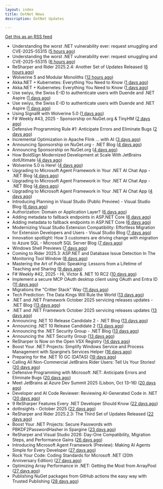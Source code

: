 ```yaml
---
layout: index
title: DotNet News
description: DotNet Updates

---
```


[Get this as an RSS feed](/dotnet.rss)

<!-- news_marker starts -->
- Understanding the worst .NET vulnerability ever: request smuggling and CVE-2025-55315 ([5 hours ago](https://dotnetkicks.com/r/733349?url=https://andrewlock.net/understanding-the-worst-dotnet-vulnerability-request-smuggling-and-cve-2025-55315/))
- Understanding the worst .NET vulnerability ever: request smuggling and CVE-2025-55315 ([6 hours ago](https://andrewlock.net/understanding-the-worst-dotnet-vulnerability-request-smuggling-and-cve-2025-55315/))
- ReSharper and Rider 2025.2.4: Another Set of Updates Released ([6 hours ago](https://blog.jetbrains.com/dotnet/2025/10/28/resharper-and-rider-2025-1-4-2/))
- Wolverine 5 and Modular Monoliths ([12 hours ago](https://dotnetkicks.com/r/733335?url=https://jeremydmiller.com/2025/10/27/wolverine-5-and-modular-monoliths/))
- Akka.NET + Kubernetes: Everything You Need to Know ([1 days ago](https://dotnetkicks.com/r/733280?url=https://petabridge.com/blog/akkadotnet-guide-to-kubernetes/))
- Akka.NET + Kubernetes: Everything You Need to Know ([1 days ago](https://dotnetkicks.com/r/733275?url=https://petabridge.com/blog/akkadotnet-guide-to-kubernetes/))
- Use swiyu, the Swiss E-ID to authenticate users with Duende and .NET Aspire ([1 days ago](https://dotnetkicks.com/r/733251?url=https://damienbod.com/2025/10/27/use-swiyu-the-swiss-e-id-to-authenticate-users-with-duende-and-net-aspire/))
- Use swiyu, the Swiss E-ID to authenticate users with Duende and .NET Aspire ([1 days ago](https://dotnetkicks.com/r/733244?url=https://damienbod.com/2025/10/27/use-swiyu-the-swiss-e-id-to-authenticate-users-with-duende-and-net-aspire/))
- Using SignalR with Wolverine 5.0 ([1 days ago](https://dotnetkicks.com/r/733223?url=https://jeremydmiller.com/2025/10/26/using-signalr-with-wolverine-5-0/))
- F# Weekly #43, 2025 - Sponsorship on NuGet.org &amp; TinyHM ([2 days ago](https://dotnetkicks.com/r/733220?url=https://sergeytihon.com/2025/10/25/f-weekly-43-2025-sponsorship-on-nuget-org-tinyhm/))
- Defensive Programming Rule #1: Anticipate Errors and Eliminate Bugs ([2 days ago](https://dotnettips.wordpress.com/2025/10/26/defensive-programming-rule-1-anticipate-errors-and-eliminate-bugs/))
- Incremental Optimization in Apache Flink ... with AI ([3 days ago](https://dotnetkicks.com/r/733166?url=https://rion.io/2025/10/24/incremental-optimization-in-apache-flink-with-ai/))
- Announcing Sponsorship on NuGet.org - .NET Blog ([4 days ago](https://dotnetkicks.com/r/733122?url=https://devblogs.microsoft.com/dotnet/announcing-sponsorship-on-nugetdotorg-for-maintainer-appreciation/))
- Announcing Sponsorship on NuGet.org ([4 days ago](https://devblogs.microsoft.com/dotnet/announcing-sponsorship-on-nugetdotorg-for-maintainer-appreciation/))
- How BoldSign Modernized Development at Scale With JetBrains dotUltimate ([4 days ago](https://blog.jetbrains.com/dotnet/2025/10/23/how-boldsign-modernized-development-at-scale-with-jetbrains-dotultimate/))
- Wolverine 5.0 is Here! ([4 days ago](https://dotnetkicks.com/r/733104?url=https://jeremydmiller.com/2025/10/23/wolverine-5-0-is-here/))
- Upgrading to Microsoft Agent Framework in Your .NET AI Chat App - .NET Blog ([4 days ago](https://dotnetkicks.com/r/733085?url=https://devblogs.microsoft.com/dotnet/upgrading-to-microsoft-agent-framework-in-your-dotnet-ai-chat-app/))
- Upgrading to Microsoft Agent Framework in Your .NET AI Chat App - .NET Blog ([4 days ago](https://dotnetkicks.com/r/733075?url=https://devblogs.microsoft.com/dotnet/upgrading-to-microsoft-agent-framework-in-your-dotnet-ai-chat-app/))
- Upgrading to Microsoft Agent Framework in Your .NET AI Chat App ([4 days ago](https://devblogs.microsoft.com/dotnet/upgrading-to-microsoft-agent-framework-in-your-dotnet-ai-chat-app/))
- Introducing Planning in Visual Studio (Public Preview) - Visual Studio Blog ([6 days ago](https://dotnetkicks.com/r/732943?url=https://devblogs.microsoft.com/visualstudio/introducing-planning-in-visual-studio-public-preview/))
- Authorization: Domain or Application Layer? ([6 days ago](https://dotnetkicks.com/r/732935?url=https://codeopinion.com/authorization-domain-or-application-layer/))
- Adding metadata to fallback endpoints in ASP.NET Core ([6 days ago](https://dotnetkicks.com/r/732914?url=https://andrewlock.net/adding-metadata-to-fallback-endpoints-in-aspnetcore/))
- Adding metadata to fallback endpoints in ASP.NET Core ([6 days ago](https://andrewlock.net/adding-metadata-to-fallback-endpoints-in-aspnetcore/))
- Modernizing Visual Studio Extension Compatibility: Effortless Migration for Extension Developers and Users - Visual Studio Blog ([7 days ago](https://dotnetkicks.com/r/732859?url=https://devblogs.microsoft.com/visualstudio/modernizing-visual-studio-extension-compatibility-effortless-migration-for-extension-developers-and-users/))
- Innovation spotlight: How 3 customers are driving change with migration to Azure SQL - Microsoft SQL Server Blog ([7 days ago](https://dotnetkicks.com/r/732814?url=https://www.microsoft.com/en-us/sql-server/blog/2025/10/20/innovation-spotlight-how-3-customers-are-driving-change-with-migration-to-azure-sql/))
- Windows Shell Previews ([7 days ago](https://dotnetkicks.com/r/732795?url=https://textslashplain.com/2025/10/20/windows-shell-previews/))
- Coming to Rider 2025.3: ASP.NET and Database Issue Detection In The Monitoring Tool Window ([8 days ago](https://blog.jetbrains.com/dotnet/2025/10/20/rider-2025-3-asp-dotnet-and-database-issue-monitoring/))
- Mastering the Art of Public Speaking: Lessons from a Lifetime of Teaching and Sharing ([9 days ago](https://dotnettips.wordpress.com/2025/10/19/mastering-the-art-of-public-speaking-lessons-from-a-lifetime-of-teaching-and-sharing/))
- F# Weekly #42, 2025 - Hi, Victor &amp; .NET 10 RC2 ([10 days ago](https://dotnetkicks.com/r/732696?url=https://sergeytihon.com/2025/10/18/f-weekly-42-2025-hi-victor-net-10-rc2/))
- Implement a secure MCP OAuth desktop client using OAuth and Entra ID ([11 days ago](https://dotnetkicks.com/r/732629?url=https://damienbod.com/2025/10/16/implement-a-secure-mcp-oauth-desktop-client-using-oauth-and-entra-id/))
- Migrations the "Critter Stack" Way ([11 days ago](https://dotnetkicks.com/r/732627?url=https://jeremydmiller.com/2025/10/16/migrationsthe-critter-stack-way/))
- Tech Prediction: The Data Kings Will Rule the World ([13 days ago](https://dotnettips.wordpress.com/2025/10/15/tech-prediction-the-data-kings-will-rule-the-world/))
- .NET and .NET Framework October 2025 servicing releases updates - .NET Blog ([13 days ago](https://dotnetkicks.com/r/732496?url=https://devblogs.microsoft.com/dotnet/dotnet-and-dotnet-framework-october-2025-servicing-updates/))
- .NET and .NET Framework October 2025 servicing releases updates ([13 days ago](https://devblogs.microsoft.com/dotnet/dotnet-and-dotnet-framework-october-2025-servicing-updates/))
- Announcing .NET 10 Release Candidate 2 - .NET Blog ([13 days ago](https://dotnetkicks.com/r/732482?url=https://devblogs.microsoft.com/dotnet/dotnet-10-rc-2/))
- Announcing .NET 10 Release Candidate 2 ([13 days ago](https://devblogs.microsoft.com/dotnet/dotnet-10-rc-2/))
- Announcing the .NET Security Group - .NET Blog ([13 days ago](https://dotnetkicks.com/r/732449?url=https://devblogs.microsoft.com/dotnet/announcing-dotnet-security-group/))
- Announcing the .NET Security Group ([13 days ago](https://devblogs.microsoft.com/dotnet/announcing-dotnet-security-group/))
- ReSharper Is Now on the Open VSX Registry ([14 days ago](https://blog.jetbrains.com/dotnet/2025/10/14/resharper-open-vsx/))
- Boost Your .NET Projects: Simplify Windows Service and Process Management with Spargine’s Services Helper ([16 days ago](https://dotnettips.wordpress.com/2025/10/12/boost-your-net-projects-simplify-windows-service-and-process-management-with-spargines-services-helper/))
- Preparing for the .NET 10 GC (DATAS) ([19 days ago](https://devblogs.microsoft.com/dotnet/preparing-for-dotnet-10-gc/))
- Calling All Non-Commercial JetBrains Rider Users: Tell Us Your Stories! ([20 days ago](https://blog.jetbrains.com/dotnet/2025/10/08/calling-all-non-commercial-rider-users/))
- Defensive Programming with Microsoft .NET: Anticipate Errors and Eliminate Bugs ([20 days ago](https://dotnettips.wordpress.com/2025/10/08/defensive-programming-with-microsoft-net-anticipate-errors-and-eliminate-bugs/))
- Meet JetBrains at Azure Dev Summit 2025 (Lisbon, Oct 13–16) ([20 days ago](https://blog.jetbrains.com/dotnet/2025/10/07/meet-jetbrains-at-azure-dev-summit-2025/))
- Developer and AI Code Reviewer: Reviewing AI-Generated Code in .NET ([20 days ago](https://devblogs.microsoft.com/dotnet/developer-and-ai-code-reviewer-reviewing-ai-generated-code-in-dotnet/))
- 9 ReSharper Features Every .NET Developer Should Know ([22 days ago](https://blog.jetbrains.com/dotnet/2025/10/06/9-resharper-features-every-dotnet-developer-should-know/))
- dotInsights  -  October 2025 ([22 days ago](https://blog.jetbrains.com/dotnet/2025/10/06/dotinsights-october-2025/))
- ReSharper and Rider 2025.2.3: The Third Set of Updates Released ([22 days ago](https://blog.jetbrains.com/dotnet/2025/10/06/resharper-and-rider-2025-2-3/))
- Boost Your .NET Projects: Secure Passwords with PBKDF2PasswordHasher in Spargine ([23 days ago](https://dotnettips.wordpress.com/2025/10/05/boost-your-net-projects-secure-passwords-with-pbkdf2passwordhasher-in-spargine/))
- ReSharper and Visual Studio 2026: Day-One Compatibility, Migration Steps, and Performance Gains ([26 days ago](https://blog.jetbrains.com/dotnet/2025/10/02/resharper-and-visual-studio-2026/))
- Introducing Microsoft Agent Framework (Preview): Making AI Agents Simple for Every Developer ([27 days ago](https://devblogs.microsoft.com/dotnet/introducing-microsoft-agent-framework-preview/))
- Rock Your Code: Coding Standards for Microsoft .NET (20th Anniversary Edition) ([27 days ago](https://dotnettips.wordpress.com/2025/10/01/rock-your-code-coding-standards-for-microsoft-net-20th-anniversary-edition/))
- Optimizing Array Performance in .NET: Getting the Most from ArrayPool ([27 days ago](https://dotnettips.wordpress.com/2025/10/01/optimizing-array-performance-in-net-getting-the-most-from-arraypool/))
- Publishing NuGet packages from GitHub actions the easy way with Trusted Publishing ([28 days ago](https://andrewlock.net/easily-publishing-nuget-packages-from-github-actions-with-trusted-publishing/))

<!-- news_marker ends -->